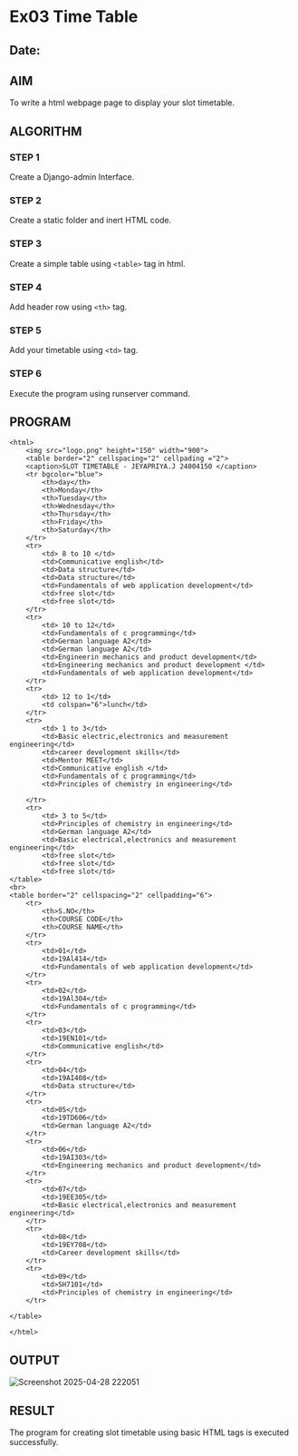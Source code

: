 # Ex03 Time Table
## Date:

## AIM
To write a html webpage page to display your slot timetable.

## ALGORITHM
### STEP 1
Create a Django-admin Interface.

### STEP 2
Create a static folder and inert HTML code.

### STEP 3
Create a simple table using ```<table>``` tag in html.

### STEP 4
Add header row using ```<th>``` tag.

### STEP 5
Add your timetable using ```<td>``` tag.

### STEP 6
Execute the program using runserver command.

## PROGRAM
```
<html>
    <img src="logo.png" height="150" width="900">
    <table border="2" cellspacing="2" cellpading ="2">
    <caption>SLOT TIMETABLE - JEYAPRIYA.J 24004150 </caption> 
    <tr bgcolor="blue">
        <th>day</th>
        <th>Monday</th>
        <th>Tuesday</th>
        <th>Wednesday</th>
        <th>Thursday</th>
        <th>Friday</th>
        <th>Saturday</th>
    </tr>
    <tr>
        <td> 8 to 10 </td>
        <td>Communicative english</td>
        <td>Data structure</td>
        <td>Data structure</td>
        <td>Fundamentals of web application development</td>
        <td>free slot</td>
        <td>free slot</td>
    </tr>
    <tr>
        <td> 10 to 12</td>
        <td>Fundamentals of c programming</td>
        <td>German language A2</td>
        <td>German language A2</td>
        <td>Engineerin mechanics and product development</td>
        <td>Engineering mechanics and product development </td>
        <td>Fundamentals of web application development</td>
    </tr>
    <tr>
        <td> 12 to 1</td>
        <td colspan="6">lunch</td>
    </tr>
    <tr>
        <td> 1 to 3</td>
        <td>Basic electric,electronics and measurement engineering</td>
        <td>career development skills</td>
        <td>Mentor MEET</td>
        <td>Communicative english </td>
        <td>Fundamentals of c programming</td>
        <td>Principles of chemistry in engineering</td>

    </tr>
    <tr>
        <td> 3 to 5</td>
        <td>Principles of chemistry in engineering</td>
        <td>German language A2</td>
        <td>Basic electrical,electronics and measurement engineering</td>
        <td>free slot</td>
        <td>free slot</td>
        <td>free slot</td>
</table>
<br>
<table border="2" cellspacing="2" cellpadding="6">
    <tr>
        <th>S.NO</th>
        <th>COURSE CODE</th>
        <th>COURSE NAME</th>
    </tr>
    <tr>
        <td>01</td>
        <td>19Al414</td>
        <td>Fundamentals of web application development</td>
    </tr>
    <tr>
        <td>02</td>
        <td>19Al304</td>
        <td>Fundamentals of c programming</td>
    </tr>
    <tr>
        <td>03</td>
        <td>19EN101</td>
        <td>Communicative english</td>
    </tr>
    <tr>
        <td>04</td>
        <td>19AI408</td>
        <td>Data structure</td>
    </tr>
    <tr>
        <td>05</td>
        <td>19TD606</td>
        <td>German language A2</td>
    </tr>
    <tr>
        <td>06</td>
        <td>19AI303</td>
        <td>Engineering mechanics and product development</td>
    </tr>
    <tr>
        <td>07</td>
        <td>19EE305</td>
        <td>Basic electrical,electronics and measurement engineering</td>
    </tr>
    <tr>
        <td>08</td>
        <td>19EY708</td>
        <td>Career development skills</td>
    </tr>
    <tr>
        <td>09</td>
        <td>SH7101</td>
        <td>Principles of chemistry in engineering</td>
    </tr>

</table>

</html>
```
## OUTPUT

![Screenshot 2025-04-28 222051](https://github.com/user-attachments/assets/f14e645d-dbf2-43fd-819a-4bf908b5d6c3)


## RESULT
The program for creating slot timetable using basic HTML tags is executed successfully.
